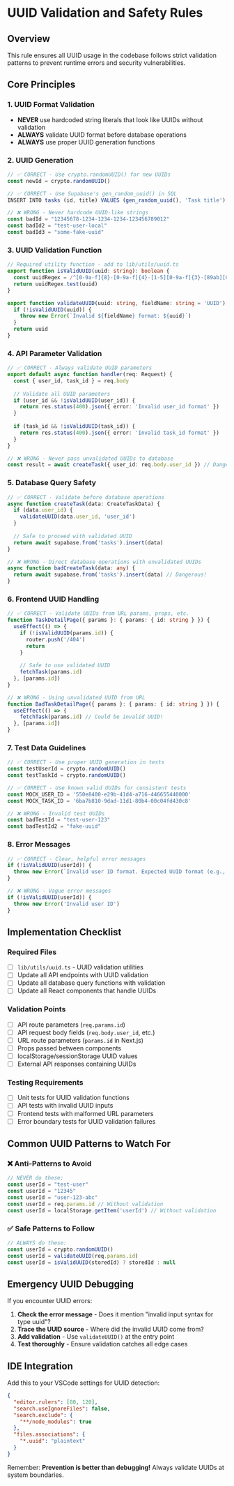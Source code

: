 # UUID Validation and Safety Rules

## Overview
This rule ensures all UUID usage in the codebase follows strict validation patterns to prevent runtime errors and security vulnerabilities.

## Core Principles

### 1. UUID Format Validation
- **NEVER** use hardcoded string literals that look like UUIDs without validation
- **ALWAYS** validate UUID format before database operations
- **ALWAYS** use proper UUID generation functions

### 2. UUID Generation
```typescript
// ✅ CORRECT - Use crypto.randomUUID() for new UUIDs
const newId = crypto.randomUUID()

// ✅ CORRECT - Use Supabase's gen_random_uuid() in SQL
INSERT INTO tasks (id, title) VALUES (gen_random_uuid(), 'Task title')

// ❌ WRONG - Never hardcode UUID-like strings
const badId = "12345678-1234-1234-1234-123456789012"
const badId2 = "test-user-local" 
const badId3 = "some-fake-uuid"
```

### 3. UUID Validation Function
```typescript
// Required utility function - add to lib/utils/uuid.ts
export function isValidUUID(uuid: string): boolean {
  const uuidRegex = /^[0-9a-f]{8}-[0-9a-f]{4}-[1-5][0-9a-f]{3}-[89ab][0-9a-f]{3}-[0-9a-f]{12}$/i
  return uuidRegex.test(uuid)
}

export function validateUUID(uuid: string, fieldName: string = 'UUID'): string {
  if (!isValidUUID(uuid)) {
    throw new Error(`Invalid ${fieldName} format: ${uuid}`)
  }
  return uuid
}
```

### 4. API Parameter Validation
```typescript
// ✅ CORRECT - Always validate UUID parameters
export default async function handler(req: Request) {
  const { user_id, task_id } = req.body
  
  // Validate all UUID parameters
  if (user_id && !isValidUUID(user_id)) {
    return res.status(400).json({ error: 'Invalid user_id format' })
  }
  
  if (task_id && !isValidUUID(task_id)) {
    return res.status(400).json({ error: 'Invalid task_id format' })
  }
}

// ❌ WRONG - Never pass unvalidated UUIDs to database
const result = await createTask({ user_id: req.body.user_id }) // Dangerous!
```

### 5. Database Query Safety
```typescript
// ✅ CORRECT - Validate before database operations
async function createTask(data: CreateTaskData) {
  if (data.user_id) {
    validateUUID(data.user_id, 'user_id')
  }
  
  // Safe to proceed with validated UUID
  return await supabase.from('tasks').insert(data)
}

// ❌ WRONG - Direct database operations with unvalidated UUIDs
async function badCreateTask(data: any) {
  return await supabase.from('tasks').insert(data) // Dangerous!
}
```

### 6. Frontend UUID Handling
```typescript
// ✅ CORRECT - Validate UUIDs from URL params, props, etc.
function TaskDetailPage({ params }: { params: { id: string } }) {
  useEffect(() => {
    if (!isValidUUID(params.id)) {
      router.push('/404')
      return
    }
    
    // Safe to use validated UUID
    fetchTask(params.id)
  }, [params.id])
}

// ❌ WRONG - Using unvalidated UUID from URL
function BadTaskDetailPage({ params }: { params: { id: string } }) {
  useEffect(() => {
    fetchTask(params.id) // Could be invalid UUID!
  }, [params.id])
}
```

### 7. Test Data Guidelines
```typescript
// ✅ CORRECT - Use proper UUID generation in tests
const testUserId = crypto.randomUUID()
const testTaskId = crypto.randomUUID()

// ✅ CORRECT - Use known valid UUIDs for consistent tests
const MOCK_USER_ID = '550e8400-e29b-41d4-a716-446655440000'
const MOCK_TASK_ID = '6ba7b810-9dad-11d1-80b4-00c04fd430c8'

// ❌ WRONG - Invalid test UUIDs
const badTestId = "test-user-123"
const badTestId2 = "fake-uuid"
```

### 8. Error Messages
```typescript
// ✅ CORRECT - Clear, helpful error messages
if (!isValidUUID(userId)) {
  throw new Error(`Invalid user ID format. Expected UUID format (e.g., 550e8400-e29b-41d4-a716-446655440000), got: ${userId}`)
}

// ❌ WRONG - Vague error messages
if (!isValidUUID(userId)) {
  throw new Error('Invalid user ID')
}
```

## Implementation Checklist

### Required Files
- [ ] `lib/utils/uuid.ts` - UUID validation utilities
- [ ] Update all API endpoints with UUID validation
- [ ] Update all database query functions with validation
- [ ] Update all React components that handle UUIDs

### Validation Points
- [ ] API route parameters (`req.params.id`)
- [ ] API request body fields (`req.body.user_id`, etc.)
- [ ] URL route parameters (`params.id` in Next.js)
- [ ] Props passed between components
- [ ] localStorage/sessionStorage UUID values
- [ ] External API responses containing UUIDs

### Testing Requirements
- [ ] Unit tests for UUID validation functions
- [ ] API tests with invalid UUID inputs
- [ ] Frontend tests with malformed URL parameters
- [ ] Error boundary tests for UUID validation failures

## Common UUID Patterns to Watch For

### ❌ Anti-Patterns to Avoid
```typescript
// NEVER do these:
const userId = "test-user"
const userId = "12345"
const userId = "user-123-abc"
const userId = req.params.id // Without validation
const userId = localStorage.getItem('userId') // Without validation
```

### ✅ Safe Patterns to Follow
```typescript
// ALWAYS do these:
const userId = crypto.randomUUID()
const userId = validateUUID(req.params.id)
const userId = isValidUUID(storedId) ? storedId : null
```

## Emergency UUID Debugging

If you encounter UUID errors:

1. **Check the error message** - Does it mention "invalid input syntax for type uuid"?
2. **Trace the UUID source** - Where did the invalid UUID come from?
3. **Add validation** - Use `validateUUID()` at the entry point
4. **Test thoroughly** - Ensure validation catches all edge cases

## IDE Integration

Add this to your VSCode settings for UUID detection:
```json
{
  "editor.rulers": [80, 120],
  "search.useIgnoreFiles": false,
  "search.exclude": {
    "**/node_modules": true
  },
  "files.associations": {
    "*.uuid": "plaintext"
  }
}
```

Remember: **Prevention is better than debugging!** Always validate UUIDs at system boundaries. 
